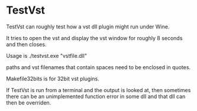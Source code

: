 # TestVst

TestVst can roughly test how a vst dll plugin might run under Wine.

It tries to open the vst and display the vst window for roughly 8 seconds and then closes.

Usage is ./testvst.exe "vstfile.dll"

paths and vst filenames that contain spaces need to be enclosed in quotes.

Makefile32bits is for 32bit vst plugins.

If TestVst is run from a terminal and the output is looked at, then sometimes there can be an unimplemented function error in some dll and that dll can then be overriden.

